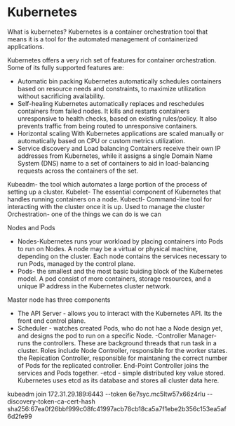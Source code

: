 # Kubernetes

What is kubernetes?
Kubernetes is a container orchestration tool that means it is a tool for the automated management of containerized applications.

Kubernetes offers a very rich set of features for container orchestration. Some of its fully supported features are:

- Automatic bin packing
Kubernetes automatically schedules containers based on resource needs and constraints, to maximize utilization without sacrificing availability.
- Self-healing
Kubernetes automatically replaces and reschedules containers from failed nodes. It kills and restarts containers unresponsive to health checks, based on existing rules/policy. It also prevents traffic from being routed to unresponsive containers.
- Horizontal scaling
With Kubernetes applications are scaled manually or automatically based on CPU or custom metrics utilization.
- Service discovery and Load balancing
Containers receive their own IP addresses from Kubernetes, while it assigns a single Domain Name System (DNS) name to a set of containers to aid in load-balancing requests across the containers of the set.

Kubeadm- the tool which automates a large portion of the process of setting up a cluster. 
Kubelet- The essential component of Kubernetes that handles running containers on a node.
Kubectl- Command-line tool for interacting with the cluster once it is up. Used to manage the cluster
Orchestration- one of the things we can do is we can  

Nodes and Pods
- Nodes-Kubernetes runs your workload by placing containers into Pods to run on Nodes. A node may be a virtual or physical machine, depending on the cluster. Each node contains the services necessary to run Pods, managed by the control plane.
- Pods- the smallest and the most basic buiding block of the Kubernetes model. A pod consist of more containers, storage resources, and a unique IP address in the Kubernetes cluster network.

Master node has three components
- The API Server - allows you to interact with the Kubernetes API. Its the front end control plane. 
- Scheduler - watches created Pods, who do not hae a Node design yet, and designs the pod to run on a specific Node. 
-Controller Manager- runs the controllers. These are background threads that run task in a cluster. Roles include Node Controller, responsible for the worker states. the Repication Controller, responsible for maintaning the correct number of Pods for the replicated controller. End-Point Controller joins the services and Pods together.
-etcd - simple distributed key value stored. Kubernetes uses etcd as its database and stores all cluster data here. 

kubeadm join 172.31.29.189:6443 --token 6e7syc.mc5ltw57x66z4rlu --discovery-token-ca-cert-hash sha256:67ea0f26bbf999c08fc41997acb78cb18ca5a7f1ebe2b356c153ea5af6d2fe99 
